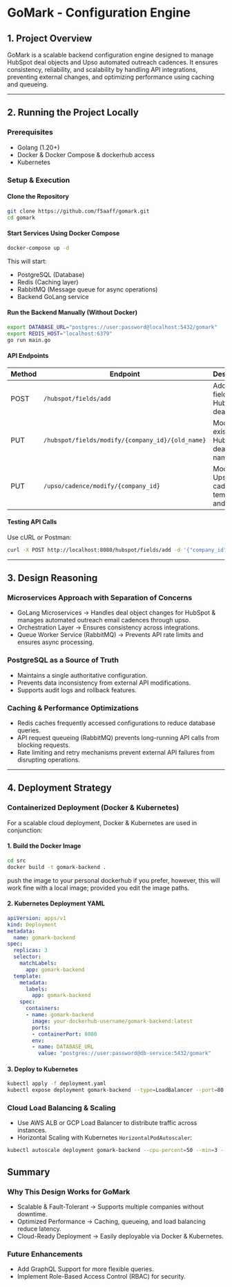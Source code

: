 # **GoMark - Configuration Engine**

## **1. Project Overview**
GoMark is a scalable backend configuration engine designed to manage HubSpot deal objects and Upso automated outreach cadences. It ensures consistency, reliability, and scalability by handling API integrations, preventing external changes, and optimizing performance using caching and queueing.

---

## **2. Running the Project Locally**

### **Prerequisites**
- Golang (1.20+)
- Docker & Docker Compose & dockerhub access
- Kubernetes
### **Setup & Execution**

#### **Clone the Repository**
```sh
git clone https://github.com/f5aaff/gomark.git
cd gomark
```

#### **Start Services Using Docker Compose**
```sh
docker-compose up -d
```
This will start:
- PostgreSQL (Database)
- Redis (Caching layer)
- RabbitMQ (Message queue for async operations)
- Backend  GoLang service

#### **Run the Backend Manually (Without Docker)**
```sh
export DATABASE_URL="postgres://user:password@localhost:5432/gomark"
export REDIS_HOST="localhost:6379"
go run main.go
```

#### **API Endpoints**
| Method | Endpoint | Description |
|--------|---------|-------------|
| POST | `/hubspot/fields/add` | Add a new field to a HubSpot deal object |
| PUT | `/hubspot/fields/modify/{company_id}/{old_name}` | Modify an existing HubSpot deal field name |
| PUT | `/upso/cadence/modify/{company_id}` | Modify an Upso email cadence template and timing |

#### **Testing API Calls**
Use cURL or Postman:
```sh
curl -X POST http://localhost:8080/hubspot/fields/add -d '{"company_id":"123", "name":"Deal Stage", "type":"string", "value":"Negotiation"}' -H "Content-Type: application/json"
```

---

## **3. Design Reasoning**

### **Microservices Approach with Separation of Concerns**
- GoLang Microservices → Handles deal object changes for HubSpot & manages automated outreach email cadences through upso.
- Orchestration Layer → Ensures consistency across integrations.
- Queue Worker Service (RabbitMQ) → Prevents API rate limits and ensures async processing.

### **PostgreSQL as a Source of Truth**
- Maintains a single authoritative configuration.
- Prevents data inconsistency from external API modifications.
- Supports audit logs and rollback features.

### **Caching & Performance Optimizations**
- Redis caches frequently accessed configurations to reduce database queries.
- API request queueing (RabbitMQ) prevents long-running API calls from blocking requests.
- Rate limiting and retry mechanisms prevent external API failures from disrupting operations.

---

## **4. Deployment Strategy**

### **Containerized Deployment (Docker & Kubernetes)**
For a scalable cloud deployment, Docker & Kubernetes are used in conjunction:

#### **1. Build the Docker Image**
```sh
cd src
docker build -t gomark-backend .
```

push the image to your personal dockerhub if you prefer, however, this will work fine with a local image; provided you edit the image paths.

#### **2. Kubernetes Deployment YAML**
```yaml
apiVersion: apps/v1
kind: Deployment
metadata:
  name: gomark-backend
spec:
  replicas: 3
  selector:
    matchLabels:
      app: gomark-backend
  template:
    metadata:
      labels:
        app: gomark-backend
    spec:
      containers:
      - name: gomark-backend
        image: your-dockerhub-username/gomark-backend:latest
        ports:
        - containerPort: 8080
        env:
        - name: DATABASE_URL
          value: "postgres://user:password@db-service:5432/gomark"
```
#### **3. Deploy to Kubernetes**
```sh
kubectl apply -f deployment.yaml
kubectl expose deployment gomark-backend --type=LoadBalancer --port=80 --target-port=8080
```

### **Cloud Load Balancing & Scaling**
- Use AWS ALB or GCP Load Balancer to distribute traffic across instances.
- Horizontal Scaling with Kubernetes `HorizontalPodAutoscaler`:
```sh
kubectl autoscale deployment gomark-backend --cpu-percent=50 --min=3 --max=10
```

## **Summary**
### **Why This Design Works for GoMark**
- Scalable & Fault-Tolerant → Supports multiple companies without downtime.
- Optimized Performance → Caching, queueing, and load balancing reduce latency.
- Cloud-Ready Deployment → Easily deployable via Docker & Kubernetes.

### **Future Enhancements**
- Add GraphQL Support for more flexible queries.
- Implement Role-Based Access Control (RBAC) for security.
